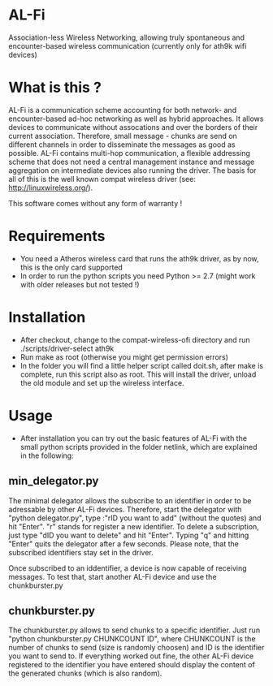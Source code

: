 AL-Fi
=====
Association-less Wireless Networking, allowing truly spontaneous and encounter-based wireless communication 
(currently only for ath9k wifi devices)

What is this ?
==============
AL-Fi is a communication scheme accounting for both network- and encounter-based ad-hoc networking as well as hybrid approaches. It allows devices to communicate without assocations and over the borders of their current association.
Therefore, small message - chunks are send on different channels in order to disseminate the messages as good as possible. AL-Fi contains multi-hop communication, a flexible addressing scheme that does not need a central management instance and message aggregation on intermediate devices also running the driver. 
The basis for all of this is the well known compat wireless driver (see: http://linuxwireless.org/).

This software comes without any form of warranty !

Requirements
============

- You need a Atheros wireless card that runs the ath9k driver, as by now, this is the only card supported
- In order to run the python scripts you need Python >= 2.7 (might work with older releases but not tested !)

Installation
============
- After checkout, change to the compat-wireless-ofi directory and run ./scripts/driver-select ath9k
- Run make as root (otherwise you might get permission errors)
- In the folder you will find a little helper script called doit.sh, after make is complete, run this
  script also as root. This will install the driver, unload the old module and set up the wireless interface.

Usage
=====
- After installation you can try out the basic features of AL-Fi with the small python scripts provided in the folder netlink, which are explained in the following:

min_delegator.py
----------------
The minimal delegator allows the subscribe to an identifier in order to be adressable by other AL-Fi devices. Therefore, start the delegator with "python delegator.py", type :"rID you want to add" (without the quotes) and hit "Enter". "r" stands for register a new identifier. To delete a subscription, just type "dID you want to delete" and hit "Enter".
Typing "q" and hitting "Enter" quits the delegator after a few seconds. Please note, that the subscribed identifiers stay set in the driver.

Once subscribed to an iddentifier, a device is now capable of receiving messages. To test that, start another AL-Fi device and use the chunkburster.py

chunkburster.py
---------------
The chunkburster.py allows to send chunks to a specific identifier. Just run "python chunkburster.py CHUNKCOUNT ID", where CHUNKCOUNT is the number of chunks to send (size is randomly choosen) and ID is the identifier you want to send to. If everything worked out fine, the other AL-Fi device registered to the identifier you have entered should display the content of the generated chunks (which is also random). 

